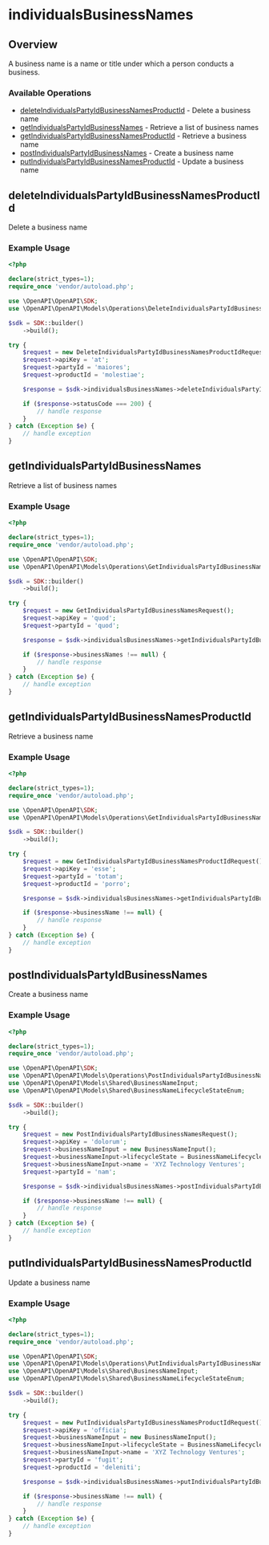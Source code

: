 # individualsBusinessNames

## Overview

A business name is a name or title under which a person conducts a business.


### Available Operations

* [deleteIndividualsPartyIdBusinessNamesProductId](#deleteindividualspartyidbusinessnamesproductid) - Delete a business name
* [getIndividualsPartyIdBusinessNames](#getindividualspartyidbusinessnames) - Retrieve a list of business names
* [getIndividualsPartyIdBusinessNamesProductId](#getindividualspartyidbusinessnamesproductid) - Retrieve a business name
* [postIndividualsPartyIdBusinessNames](#postindividualspartyidbusinessnames) - Create a business name
* [putIndividualsPartyIdBusinessNamesProductId](#putindividualspartyidbusinessnamesproductid) - Update a business name

## deleteIndividualsPartyIdBusinessNamesProductId

Delete a business name


### Example Usage

```php
<?php

declare(strict_types=1);
require_once 'vendor/autoload.php';

use \OpenAPI\OpenAPI\SDK;
use \OpenAPI\OpenAPI\Models\Operations\DeleteIndividualsPartyIdBusinessNamesProductIdRequest;

$sdk = SDK::builder()
    ->build();

try {
    $request = new DeleteIndividualsPartyIdBusinessNamesProductIdRequest();
    $request->apiKey = 'at';
    $request->partyId = 'maiores';
    $request->productId = 'molestiae';

    $response = $sdk->individualsBusinessNames->deleteIndividualsPartyIdBusinessNamesProductId($request);

    if ($response->statusCode === 200) {
        // handle response
    }
} catch (Exception $e) {
    // handle exception
}
```

## getIndividualsPartyIdBusinessNames

Retrieve a list of business names

### Example Usage

```php
<?php

declare(strict_types=1);
require_once 'vendor/autoload.php';

use \OpenAPI\OpenAPI\SDK;
use \OpenAPI\OpenAPI\Models\Operations\GetIndividualsPartyIdBusinessNamesRequest;

$sdk = SDK::builder()
    ->build();

try {
    $request = new GetIndividualsPartyIdBusinessNamesRequest();
    $request->apiKey = 'quod';
    $request->partyId = 'quod';

    $response = $sdk->individualsBusinessNames->getIndividualsPartyIdBusinessNames($request);

    if ($response->businessNames !== null) {
        // handle response
    }
} catch (Exception $e) {
    // handle exception
}
```

## getIndividualsPartyIdBusinessNamesProductId

Retrieve a business name


### Example Usage

```php
<?php

declare(strict_types=1);
require_once 'vendor/autoload.php';

use \OpenAPI\OpenAPI\SDK;
use \OpenAPI\OpenAPI\Models\Operations\GetIndividualsPartyIdBusinessNamesProductIdRequest;

$sdk = SDK::builder()
    ->build();

try {
    $request = new GetIndividualsPartyIdBusinessNamesProductIdRequest();
    $request->apiKey = 'esse';
    $request->partyId = 'totam';
    $request->productId = 'porro';

    $response = $sdk->individualsBusinessNames->getIndividualsPartyIdBusinessNamesProductId($request);

    if ($response->businessName !== null) {
        // handle response
    }
} catch (Exception $e) {
    // handle exception
}
```

## postIndividualsPartyIdBusinessNames

Create a business name


### Example Usage

```php
<?php

declare(strict_types=1);
require_once 'vendor/autoload.php';

use \OpenAPI\OpenAPI\SDK;
use \OpenAPI\OpenAPI\Models\Operations\PostIndividualsPartyIdBusinessNamesRequest;
use \OpenAPI\OpenAPI\Models\Shared\BusinessNameInput;
use \OpenAPI\OpenAPI\Models\Shared\BusinessNameLifecycleStateEnum;

$sdk = SDK::builder()
    ->build();

try {
    $request = new PostIndividualsPartyIdBusinessNamesRequest();
    $request->apiKey = 'dolorum';
    $request->businessNameInput = new BusinessNameInput();
    $request->businessNameInput->lifecycleState = BusinessNameLifecycleStateEnum::APPROVED;
    $request->businessNameInput->name = 'XYZ Technology Ventures';
    $request->partyId = 'nam';

    $response = $sdk->individualsBusinessNames->postIndividualsPartyIdBusinessNames($request);

    if ($response->businessName !== null) {
        // handle response
    }
} catch (Exception $e) {
    // handle exception
}
```

## putIndividualsPartyIdBusinessNamesProductId

Update a business name


### Example Usage

```php
<?php

declare(strict_types=1);
require_once 'vendor/autoload.php';

use \OpenAPI\OpenAPI\SDK;
use \OpenAPI\OpenAPI\Models\Operations\PutIndividualsPartyIdBusinessNamesProductIdRequest;
use \OpenAPI\OpenAPI\Models\Shared\BusinessNameInput;
use \OpenAPI\OpenAPI\Models\Shared\BusinessNameLifecycleStateEnum;

$sdk = SDK::builder()
    ->build();

try {
    $request = new PutIndividualsPartyIdBusinessNamesProductIdRequest();
    $request->apiKey = 'officia';
    $request->businessNameInput = new BusinessNameInput();
    $request->businessNameInput->lifecycleState = BusinessNameLifecycleStateEnum::ISSUED;
    $request->businessNameInput->name = 'XYZ Technology Ventures';
    $request->partyId = 'fugit';
    $request->productId = 'deleniti';

    $response = $sdk->individualsBusinessNames->putIndividualsPartyIdBusinessNamesProductId($request);

    if ($response->businessName !== null) {
        // handle response
    }
} catch (Exception $e) {
    // handle exception
}
```
